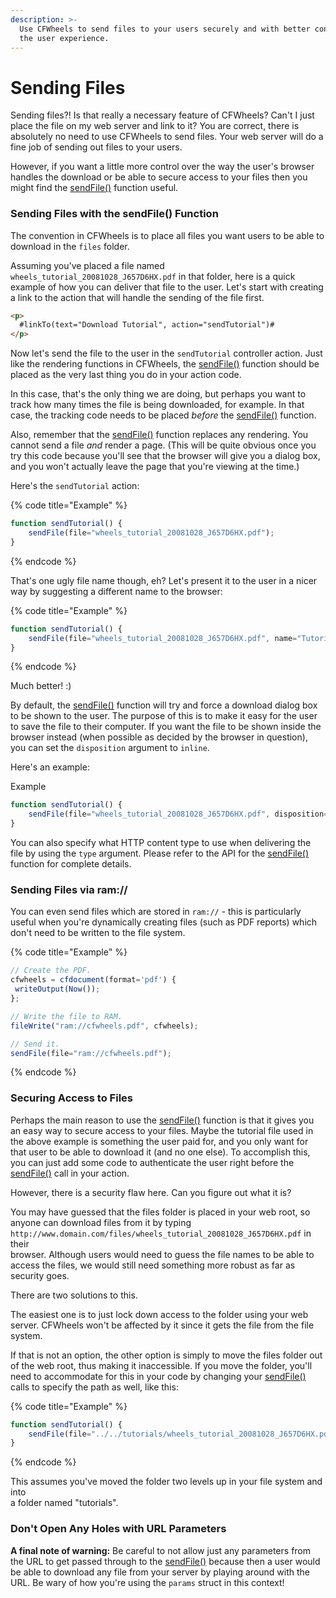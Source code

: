 ```yaml
---
description: >-
  Use CFWheels to send files to your users securely and with better control of
  the user experience.
---
```


# Sending Files

Sending files?! Is that really a necessary feature of CFWheels? Can't I just place the file on my web server and link to it? You are correct, there is absolutely no need to use CFWheels to send files. Your web server will do a fine job of sending out files to your users.

However, if you want a little more control over the way the user's browser handles the download or be able to secure access to your files then you might find the [sendFile()](https://api.cfwheels.org/controller.sendfile.html) function useful.

### Sending Files with the sendFile() Function

The convention in CFWheels is to place all files you want users to be able to download in the `files` folder.

Assuming you've placed a file named `wheels_tutorial_20081028_J657D6HX.pdf` in that folder, here is a quick example of how you can deliver that file to the user. Let's start with creating a link to the action that will handle the sending of the file first.

```html
<p>
  #linkTo(text="Download Tutorial", action="sendTutorial")#
</p>
```

Now let's send the file to the user in the `sendTutorial` controller action. Just like the rendering functions in CFWheels, the [sendFile()](https://api.cfwheels.org/controller.sendfile.html) function should be placed as the very last thing you do in your action code.

In this case, that's the only thing we are doing, but perhaps you want to track how many times the file is being downloaded, for example. In that case, the tracking code needs to be placed _before_ the [sendFile()](https://api.cfwheels.org/controller.sendfile.html) function.

Also, remember that the [sendFile()](https://api.cfwheels.org/controller.sendfile.html) function replaces any rendering. You cannot send a file _and_ render a page. (This will be quite obvious once you try this code because you'll see that the browser will give you a dialog box, and you won't actually leave the page that you're viewing at the time.)

Here's the `sendTutorial` action:

{% code title="Example" %}
```javascript
function sendTutorial() {
    sendFile(file="wheels_tutorial_20081028_J657D6HX.pdf");
}
```
{% endcode %}

That's one ugly file name though, eh? Let's present it to the user in a nicer way by suggesting a different name to the browser:

{% code title="Example" %}
```javascript
function sendTutorial() {
    sendFile(file="wheels_tutorial_20081028_J657D6HX.pdf", name="Tutorial.pdf");
}
```
{% endcode %}

Much better! :)

By default, the [sendFile()](https://api.cfwheels.org/controller.sendfile.html) function will try and force a download dialog box to be shown to the user. The purpose of this is to make it easy for the user\
to save the file to their computer. If you want the file to be shown inside the browser instead (when possible as decided by the browser in question), you can set the `disposition` argument to `inline`.

Here's an example:

Example

```javascript
function sendTutorial() {
    sendFile(file="wheels_tutorial_20081028_J657D6HX.pdf", disposition="inline");
}
```

You can also specify what HTTP content type to use when delivering the file by using the `type` argument. Please refer to the API for the [sendFile()](https://api.cfwheels.org/controller.sendfile.html)\
function for complete details.

### Sending Files via ram://

You can even send files which are stored in `ram://` - this is particularly useful when you're dynamically creating files (such as PDF reports) which don't need to be written to the file system.

{% code title="Example" %}
```javascript
// Create the PDF.
cfwheels = cfdocument(format='pdf') {
 writeOutput(Now());
}; 

// Write the file to RAM.
fileWrite("ram://cfwheels.pdf", cfwheels);

// Send it.
sendFile(file="ram://cfwheels.pdf");
```
{% endcode %}

### Securing Access to Files

Perhaps the main reason to use the [sendFile()](https://api.cfwheels.org/controller.sendfile.html) function is that it gives you an easy way to secure access to your files. Maybe the tutorial file used in the above example is something the user paid for, and you only want for that user to be able to download it (and no one else). To accomplish this, you can just add some code to authenticate the user right before the [sendFile()](https://api.cfwheels.org/controller.sendfile.html) call in your action.

However, there is a security flaw here. Can you figure out what it is?

You may have guessed that the files folder is placed in your web root, so anyone can download files from it by typing `http://www.domain.com/files/wheels_tutorial_20081028_J657D6HX.pdf` in their\
browser. Although users would need to guess the file names to be able to access the files, we would still need something more robust as far as security goes.

There are two solutions to this.

The easiest one is to just lock down access to the folder using your web server. CFWheels won't be affected by it since it gets the file from the file system.

If that is not an option, the other option is simply to move the files folder out of the web root, thus making it inaccessible. If you move the folder, you'll need to accommodate for this in your code by changing your [sendFile()](https://api.cfwheels.org/controller.sendfile.html) calls to specify the path as well, like this:

{% code title="Example" %}
```javascript
function sendTutorial() {
    sendFile(file="../../tutorials/wheels_tutorial_20081028_J657D6HX.pdf");
}
```
{% endcode %}

This assumes you've moved the folder two levels up in your file system and into\
a folder named "tutorials".

### Don't Open Any Holes with URL Parameters

**A final note of warning:** Be careful to not allow just any parameters from the URL to get passed through to the [sendFile()](https://api.cfwheels.org/controller.sendfile.html) because then a user would be able to download any file from your server by playing around with the URL. Be wary of how you're using the `params` struct in this context!
